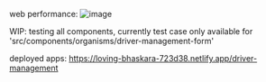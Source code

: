 web performance: ![image](https://user-images.githubusercontent.com/55534481/123418036-c1761a80-d5e2-11eb-98ae-9e60f4c0fe95.png)

WIP: testing all components, currently test case only available for 'src/components/organisms/driver-management-form' 

deployed apps: https://loving-bhaskara-723d38.netlify.app/driver-management

